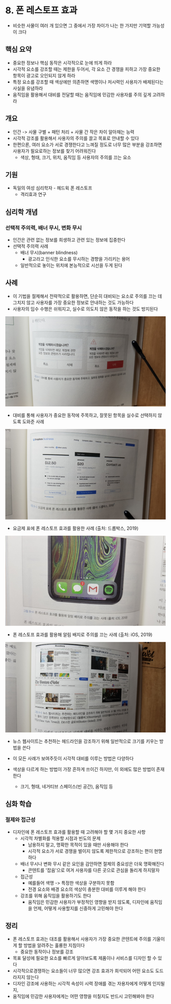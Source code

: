 # 8. 폰 레스토프 효과

- 비슷한 사물이 여러 개 있으면 그 중에서 가장 차이가 나는 한 가지만 기억할 가능성이 크다

## 핵심 요약

- 중요한 정보나 핵심 동작은 시각적으로 눈에 띄게 하라
- 시각적 요소를 강조할 때는 제한을 두어서, 각 요소 간 경쟁을 피하고 가장 중요한 항목이 광고로 오인되지 않게 하라
- 특정 요소를 강조할 때 색상에만 의존하면 색맹이나 저시력인 사용자가 배제된다는 사실을 유념하라
- 움직임을 활용해서 대비를 전달할 때는 움직임에 민감한 사용자를 주의 깊게 고려하라

## 개요

- 인간 -> 사물 구별 + 패턴 처리 + 사물 간 작은 차이 알아채는 능력
- 시각적 강조를 활용해서 사용자의 주의를 끌고 목표로 안내할 수 있다
- 한편으론, 여러 요소가 서로 경쟁한다고 느껴질 정도로 너무 많은 부분을 강조하면 사용자가 필요로하는 정보를 찾기 어려워진다
  - 색상, 형태, 크기, 위치, 움직임 등 사용자의 주의를 끄는 요소

## 기원

- 독일의 여성 심리학자 - 헤드윅 폰 레스토프
  - 격리효과 연구

## 심리학 개념

### 선택적 주의력, 배너 무시, 변화 무시

- 인간은 관련 없는 정보를 희생하고 관련 있는 정보에 집중한다
- 선택적 주의력 사례
  - 배너 무시(banner blindness)
    - 광고라고 인식한 요소를 무시하는 경향을 가리키는 용어
  - 일반적으로 놓이는 위치에 본능적으로 시선을 두게 된다

## 사례

- 이 기법을 절제해서 전략적으로 활용하면, 단순히 대비되는 요소로 주의를 끄는 데 그치지 않고 사용자를 가장 중요한 정보로 안내하는 것도 가능하다
- 사용자의 임수 수행은 쉬워지고, 실수로 의도치 않은 동작을 하는 것도 방지된다

![그릠8-1](./images/%EA%B7%B8%EB%A6%BC8-1.jpeg)

- 대비를 통해 사용자가 중요한 동작에 주목하고, 잘못된 항목을 실수로 선택하지 않도록 도와준 사례

![그림8-3](./images/%EA%B7%B8%EB%A6%BC8-3.jpeg)

- 요금제 표에 폰 레스토프 효과를 활용한 사례 (출처: 드롭박스, 2019)

![그림8-4](./images/%EA%B7%B8%EB%A6%BC8-4.jpeg)

- 폰 레스토프 효과를 활용해 알림 배지로 주의를 끄는 사례 (출처: iOS, 2019)

![그림8-5](./images/%EA%B7%B8%EB%A6%BC8-5.jpeg)

- 뉴스 웹사이트는 추천하는 헤드라인을 강조하기 위해 일반적으로 크기를 키우는 방법을 쓴다

- 이 모든 사례가 보여주듯이 시각적 대비를 이루는 방법은 다양하다
- 색상을 다르게 하는 방법이 가장 흔하게 쓰이긴 하지만, 이 외에도 많은 방법이 존재한다
  - 크기, 형태, 네거티브 스페이스(빈 공간), 움직임 등

## 심화 학습

### 절제와 접근성

- 디자인에 폰 레스토프 효과를 활용할 때 고려해야 할 몇 가지 중요한 사항
  - 시각적 차별화를 적용할 시점과 빈도의 문제
    - 남용하지 말고, 명확한 목적이 있을 때만 사용해야 한다
    - 시각적 요소가 서로 경쟁을 벌이지 않도록 제한적으로 강조하는 편이 현명하다
  - 배너 무시나 변화 무시 같은 요인을 감안하면 절제의 중요성은 더욱 명확해진다
    - 콘텐트를 '잡음'으로 여겨 사용자를 다른 곳으로 관심을 돌리게 하지말자
  - 접근성
    - 예를들어 색맹 -> 특정한 색상을 구분하지 못함
    - 전경 요소와 배경 요소의 색상이 충분한 대비를 이루게 해야 한다
  - 강조를 위해 움직임을 활용하기도 한다
    - 움직임은 민감한 사용자가 부정적인 영향을 받지 않도록, 디자인에 움직임을 언제, 어떻게 사용할지를 신중하게 고민해야 한다

## 정리

- 폰 레스토프 효과는 대조를 활용해서 사용자가 가장 중요한 콘텐트에 주의를 기울이게 할 방법을 알려주는 훌륭한 지침이다
  - 중요한 동작이나 정보를 강조
- 목표 달성에 필요한 요소를 빠르게 알아보도록 제품이나 서비스를 디자인 할 수 있다
- 시각적으로경쟁하는 요소들이 너무 많으면 강조 효과가 희석되어 어떤 요소도 도드라지지 않는다
- 디자인 강조에 사용하는 시각적 속성이 시력 장애를 겪는 자용자에게 어떻게 인지될지,
- 움직임에 민감한 사용자에게는 어떤 영향을 미칠지도 반드시 고민해봐야 한다
